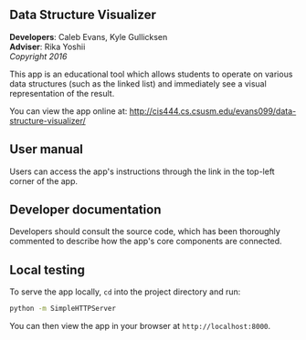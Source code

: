 ## Data Structure Visualizer

**Developers**: Caleb Evans, Kyle Gullicksen  
**Adviser**: Rika Yoshii  
*Copyright 2016*

This app is an educational tool which allows students to operate on various data
structures (such as the linked list) and immediately see a visual representation
of the result.

You can view the app online at:
http://cis444.cs.csusm.edu/evans099/data-structure-visualizer/

## User manual

Users can access the app's instructions through the link in the top-left corner
of the app.

## Developer documentation

Developers should consult the source code, which has been thoroughly commented
to describe how the app's core components are connected.

## Local testing

To serve the app locally, `cd` into the project directory and run:

```bash
python -m SimpleHTTPServer
```

You can then view the app in your browser at `http://localhost:8000`.
